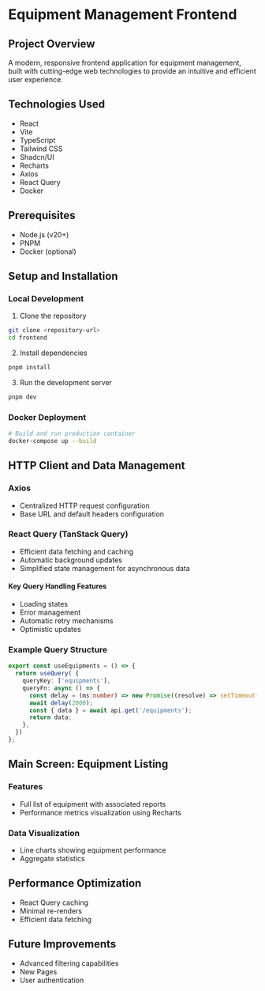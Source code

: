 # Equipment Management Frontend

## Project Overview

A modern, responsive frontend application for equipment management, built with cutting-edge web technologies to provide an intuitive and efficient user experience.

## Technologies Used

- React
- Vite
- TypeScript
- Tailwind CSS
- Shadcn/UI
- Recharts
- Axios
- React Query
- Docker

## Prerequisites

- Node.js (v20+)
- PNPM
- Docker (optional)

## Setup and Installation

### Local Development

1. Clone the repository
```bash
git clone <repository-url>
cd frontend
```

2. Install dependencies
```bash
pnpm install
```

3. Run the development server
```bash
pnpm dev
```

### Docker Deployment

```bash
# Build and run production container
docker-compose up --build
```

## HTTP Client and Data Management

### Axios
- Centralized HTTP request configuration
- Base URL and default headers configuration

### React Query (TanStack Query)
- Efficient data fetching and caching
- Automatic background updates
- Simplified state management for asynchronous data

#### Key Query Handling Features
- Loading states
- Error management
- Automatic retry mechanisms
- Optimistic updates

### Example Query Structure
```typescript
export const useEquipments = () => {
  return useQuery( {
    queryKey: ['equipments'],
    queryFn: async () => {
      const delay = (ms:number) => new Promise((resolve) => setTimeout(resolve, ms));
      await delay(2000);  
      const { data } = await api.get('/equipments');
      return data;
    },
  })
};
```

## Main Screen: Equipment Listing

### Features
- Full list of equipment with associated reports
- Performance metrics visualization using Recharts

### Data Visualization
- Line charts showing equipment performance
- Aggregate statistics

## Performance Optimization
- React Query caching
- Minimal re-renders
- Efficient data fetching

## Future Improvements
- Advanced filtering capabilities
- New Pages
- User authentication